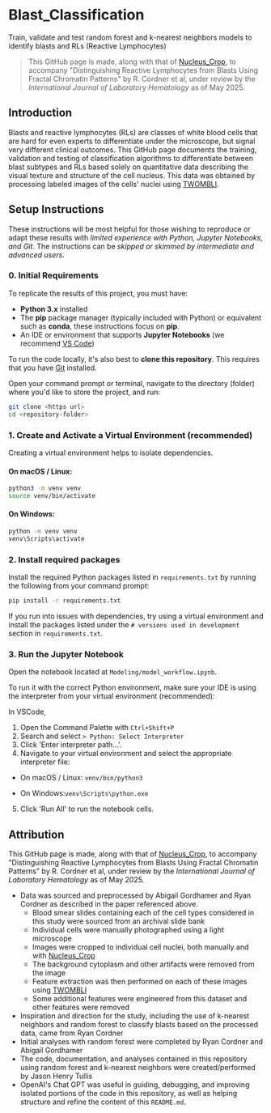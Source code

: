 # Blast_Classification
 Train, validate and test random forest and k-nearest neighbors models to identify blasts and RLs (Reactive Lymphocytes)

> This GitHub page is made, along with that of [Nucleus_Crop](https://github.com/jhtullis/Nucleus_Crop), to accompany "Distinguishing Reactive Lymphocytes from Blasts Using Fractal Chromatin Patterns" by R. Cordner et al, under review by the *International Journal of Laboratory Hematology* as of May 2025.

## Introduction

Blasts and reactive lymphocytes (RLs) are classes of white blood cells that are hard for even experts to differentiate under the microscope, but signal very different clinical outcomes. This GitHub page documents the training, validation and testing of classification algorithms to differentiate between blast subtypes and RLs based solely on quantitative data describing the visual texture and structure of the cell nucleus. This data was obtained by processing labeled images of the cells' nuclei using [TWOMBLI](https://github.com/wershofe/TWOMBLI).

## Setup Instructions

These instructions will be most helpful for those wishing to reproduce or adapt these results with *limited experience with Python, Jupyter Notebooks, and Git*. The instructions can be *skipped or skimmed by intermediate and advanced users*.

### 0. Initial Requirements

To replicate the results of this project, you must have:

- **Python 3.x** installed
- The **pip** package manager (typically included with Python) or equivalent such as **conda**, these instructions focus on **pip**. 
- An IDE or environment that supports **Jupyter Notebooks** (we recommend [VS Code](https://code.visualstudio.com/))

To run the code locally, it's also best to **clone this repository**. This requires that you have [Git](https://git-scm.com/) installed.

Open your command prompt or terminal, navigate to the directory (folder) where you'd like to store the project, and run:

```bash
git clone <https url>
cd <repository-folder>
```

### 1. Create and Activate a Virtual Environment (recommended)

Creating a virtual environment helps to isolate dependencies.

#### On macOS / Linux:
```bash
python3 -m venv venv
source venv/bin/activate
```

#### On Windows:
```bash
python -m venv venv
venv\Scripts\activate
```

### 2. Install required packages

Install the required Python packages listed in `requirements.txt` by running the following from your command prompt:

```bash
pip install -r requirements.txt
```

If you run into issues with dependencies, try using a virtual environment and install the packages listed under the `# versions used in development` section in `requirements.txt`.

### 3. Run the Jupyter Notebook
Open the notebook located at `Modeling/model_workflow.ipynb`.

To run it with the correct Python environment, make sure your IDE is using the interpreter from your virtual environment (recommended):

In VSCode,
1. Open the Command Palette with `Ctrl+Shift+P`
2. Search and select `> Python: Select Interpreter`
3. Click 'Enter interpreter path...'. 
4. Navigate to your virtual environment and select the appropriate interpreter file:
- On macOS / Linux:
`venv/bin/python3`

- On Windows:`venv\Scripts\python.exe`

5. Click 'Run All' to run the notebook cells.

## Attribution

This GitHub page is made, along with that of [Nucleus_Crop](https://github.com/jhtullis/Nucleus_Crop), to accompany "Distinguishing Reactive Lymphocytes from Blasts Using Fractal Chromatin Patterns" by R. Cordner et al, under review by the *International Journal of Laboratory Hematology* as of May 2025.
- Data was sourced and preprocessed by Abigail Gordhamer and Ryan Cordner as described in the paper referenced above.
  - Blood smear slides containing each of the cell types considered in this study were sourced from an archival slide bank
  - Individual cells were manually photographed using a light microscope
  - Images were cropped to individual cell nuclei, both manually and with [Nucleus_Crop](https://github.com/jhtullis/Nucleus_Crop)
  - The background cytoplasm and other artifacts were removed from the image
  - Feature extraction was then performed on each of these images using [TWOMBLI](https://github.com/wershofe/TWOMBLI)
  - Some additional features were engineered from this dataset and other features were removed
- Inspiration and direction for the study, including the use of k-nearest neighbors and random forest to classify blasts based on the processed data, came from Ryan Cordner
- Initial analyses with random forest were completed by Ryan Cordner and Abigail Gordhamer
- The code, documentation, and analyses contained in this repository using random forest and k-nearest neighbors were created/performed by Jason Henry Tullis
- OpenAI's Chat GPT was useful in guiding, debugging, and improving isolated portions of the code in this repository, as well as helping structure and refine the content of this `README.md`.
